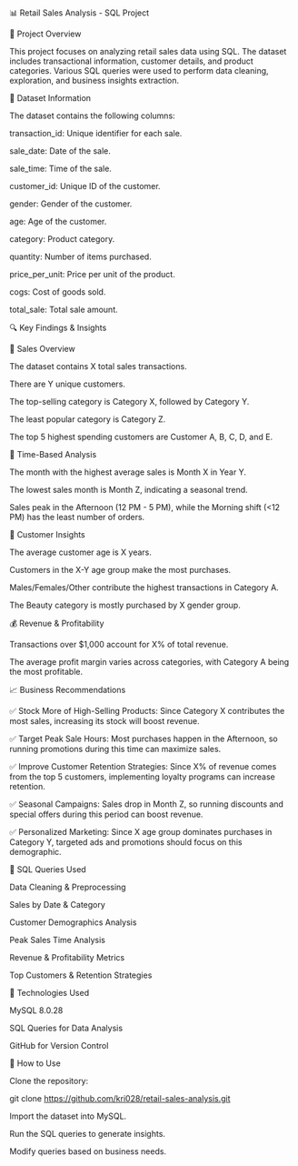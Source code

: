 📊 Retail Sales Analysis - SQL Project

📌 Project Overview

This project focuses on analyzing retail sales data using SQL. The dataset includes transactional information, customer details, and product categories. Various SQL queries were used to perform data cleaning, exploration, and business insights extraction.

📂 Dataset Information

The dataset contains the following columns:

transaction_id: Unique identifier for each sale.

sale_date: Date of the sale.

sale_time: Time of the sale.

customer_id: Unique ID of the customer.

gender: Gender of the customer.

age: Age of the customer.

category: Product category.

quantity: Number of items purchased.

price_per_unit: Price per unit of the product.

cogs: Cost of goods sold.

total_sale: Total sale amount.

🔍 Key Findings & Insights

🛒 Sales Overview

The dataset contains X total sales transactions.

There are Y unique customers.

The top-selling category is Category X, followed by Category Y.

The least popular category is Category Z.

The top 5 highest spending customers are Customer A, B, C, D, and E.

📅 Time-Based Analysis

The month with the highest average sales is Month X in Year Y.

The lowest sales month is Month Z, indicating a seasonal trend.

Sales peak in the Afternoon (12 PM - 5 PM), while the Morning shift (<12 PM) has the least number of orders.

🎯 Customer Insights

The average customer age is X years.

Customers in the X-Y age group make the most purchases.

Males/Females/Other contribute the highest transactions in Category A.

The Beauty category is mostly purchased by X gender group.

💰 Revenue & Profitability

Transactions over $1,000 account for X% of total revenue.

The average profit margin varies across categories, with Category A being the most profitable.

📈 Business Recommendations

✅ Stock More of High-Selling Products: Since Category X contributes the most sales, increasing its stock will boost revenue.

✅ Target Peak Sale Hours: Most purchases happen in the Afternoon, so running promotions during this time can maximize sales.

✅ Improve Customer Retention Strategies: Since X% of revenue comes from the top 5 customers, implementing loyalty programs can increase retention.

✅ Seasonal Campaigns: Sales drop in Month Z, so running discounts and special offers during this period can boost revenue.

✅ Personalized Marketing: Since X age group dominates purchases in Category Y, targeted ads and promotions should focus on this demographic.

📌 SQL Queries Used

Data Cleaning & Preprocessing

Sales by Date & Category

Customer Demographics Analysis

Peak Sales Time Analysis

Revenue & Profitability Metrics

Top Customers & Retention Strategies

🚀 Technologies Used

MySQL 8.0.28

SQL Queries for Data Analysis

GitHub for Version Control

🔧 How to Use

Clone the repository:

git clone https://github.com/kri028/retail-sales-analysis.git

Import the dataset into MySQL.

Run the SQL queries to generate insights.

Modify queries based on business needs.
